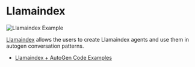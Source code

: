 # Llamaindex

![Llamaindex Example](img/ecosystem-llamaindex.png)

[Llamaindex](https://www.llamaindex.ai/) allows the users to create Llamaindex agents and use them in autogen conversation patterns.

- [Llamaindex + AutoGen Code Examples](https://github.com/microsoft/autogen/blob/main/notebook/agentchat_group_chat_with_llamaindex_agents.ipynb)